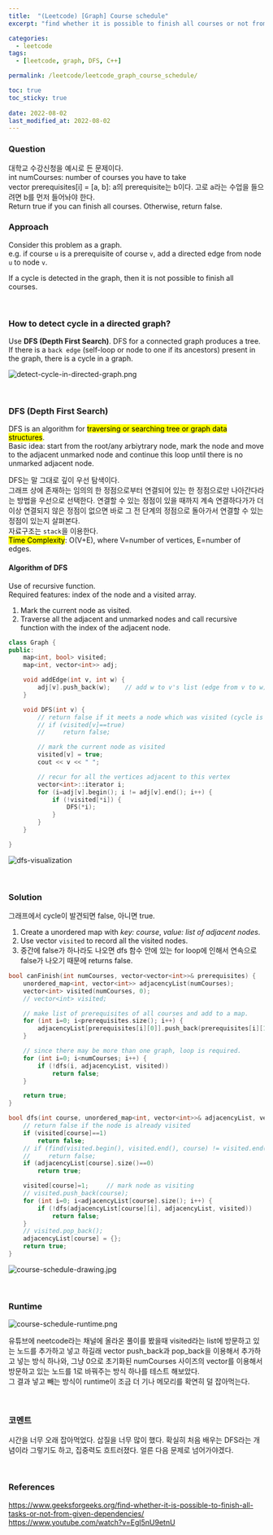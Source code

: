 ```yaml
---
title:  "(Leetcode) [Graph] Course schedule"
excerpt: "find whether it is possible to finish all courses or not from given dependencies using DFS"

categories:
  - leetcode
tags:
  - [leetcode, graph, DFS, C++]

permalink: /leetcode/leetcode_graph_course_schedule/

toc: true
toc_sticky: true
 
date: 2022-08-02
last_modified_at: 2022-08-02
---
```


### Question
대학교 수강신청을 예시로 든 문제이다.  
int numCourses: number of courses you have to take  
vector<int> prerequisites[i] = [a, b]: a의 prerequisite는 b이다. 고로 a라는 수업을 들으려면 b를 먼저 들어놔야 한다.  
Return true if you can finish all courses. Otherwise, return false.

### Approach
Consider this problem as a graph.  
e.g. if course `u` is a prerequisite of course `v`, add a directed edge from node `u` to node `v`.  

If a cycle is detected in the graph, then it is not possible to finish all courses. 

<br>

### How to detect cycle in a directed graph?
Use **DFS (Depth First Search)**. DFS for a connected graph produces a tree.  
If there is a `back edge` (self-loop or node to one if its ancestors) present in the graph, there is a cycle in a graph.  

![detect-cycle-in-directed-graph.png](/assets/images/posts_img/algorithm/detect-cycle-in-directed-graph.png)

<br>

### DFS (Depth First Search)
DFS is an algorithm for <mark>traversing or searching tree or graph data structures</mark>.  
Basic idea: start from the root/any arbiytrary node, mark the node and move to the adjacent unmarked node and continue this loop until there is no unmarked adjacent node.  

DFS는 말 그대로 깊이 우선 탐색이다.   
그래프 상에 존재하는 임의의 한 정점으로부터 연결되어 있는 한 정점으로만 나아간다라는 방법을 우선으로 선택한다. 연결할 수 있는 정점이 있을 때까지 계속 연결하다가가 더이상 연결되지 않은 정점이 없으면 바로 그 전 단계의 정점으로 돌아가서 연결할 수 있는 정점이 있는지 살펴본다.  
자료구조는 `stack`을 이용한다.  
<mark>Time Complexity</mark>: O(V+E), where V=number of vertices, E=number of edges.  

#### Algorithm of DFS
Use of recursive function.  
Required features: index of the node and a visited array.
1. Mark the current node as visited.
2. Traverse all the adjacent and unmarked nodes and call recursive function with the index of the adjacent node.

```cpp
class Graph {
public:
    map<int, bool> visited;
    map<int, vector<int>> adj;

    void addEdge(int v, int w) {
        adj[v].push_back(w);    // add w to v's list (edge from v to w)
    }

    void DFS(int v) {
        // return false if it meets a node which was visited (cycle is detected)
        // if (visited[v]==true)
        //     return false;

        // mark the current node as visited
        visited[v] = true;
        cout << v << " ";

        // recur for all the vertices adjacent to this vertex
        vector<int>::iterator i;
        for (i=adj[v].begin(); i != adj[v].end(); i++) {
            if (!visited[*i]) {
                DFS(*i);
            }
        }
    }

}
```

![dfs-visualization](/assets/images/posts_img/algorithm/dfs-visualization.gif)

<br>

### Solution
그래프에서 cycle이 발견되면 false, 아니면 true.

1. Create a unordered map with *key: course*, *value: list of adjacent nodes*.
2. Use vector `visited` to record all the visited nodes.
3. 중간에 false가 하나라도 나오면 dfs 함수 안에 있는 for loop에 인해서 연속으로 false가 나오기 때문에 returns false.

```cpp
bool canFinish(int numCourses, vector<vector<int>>& prerequisites) {
    unordered_map<int, vector<int>> adjacencyList(numCourses);
    vector<int> visited(numCourses, 0);
    // vector<int> visited;

    // make list of prerequisites of all courses and add to a map.
    for (int i=0; i<prerequisites.size(); i++) {
        adjacencyList[prerequisites[i][0]].push_back(prerequisites[i][1]);
    }

    // since there may be more than one graph, loop is required.
    for (int i=0; i<numCourses; i++) {
        if (!dfs(i, adjacencyList, visited))
            return false;
    }

    return true;
}

bool dfs(int course, unordered_map<int, vector<int>>& adjacencyList, vector<int> visited) {
    // return false if the node is already visited
    if (visited[course]==1)
        return false;
    // if (find(visited.begin(), visited.end(), course) != visited.end())
    //     return false;
    if (adjacencyList[course].size()==0)
        return true;

    visited[course]=1;     // mark node as visiting
    // visited.push_back(course);
    for (int i=0; i<adjacencyList[course].size(); i++) {
        if (!dfs(adjacencyList[course][i], adjacencyList, visited))
            return false;
    }
    // visited.pop_back();
    adjacencyList[course] = {};
    return true;
}
```

![course-schedule-drawing.jpg](/assets/images/posts_img/algorithm/course-schedule-drawing.jpg)

<br>

### Runtime
![course-schedule-runtime.png](/assets/images/posts_img/algorithm/course-schedule-runtime.png)

유튜브에 neetcode라는 채널에 올라온 풀이를 봤을때 visited라는 list에 방문하고 있는 노드를 추가하고 넣고 하길래 vector push_back과 pop_back을 이용해서 추가하고 넣는 방식 하나와, 그냥 0으로 초기화된 numCourses 사이즈의 vector를 이용해서 방문하고 있는 노드를 1로 바꿔주는 방식 하나를 테스트 해보았다.  
그 결과 넣고 빼는 방식이 runtime이 조금 더 기나 메모리를 확연히 덜 잡아먹는다.

<br>

### 코멘트
시간을 너무 오래 잡아먹었다. 삽질을 너무 많이 했다. 확실히 처음 배우는 DFS라는 개념이라 그렇기도 하고, 집중력도 흐트러졌다. 얼른 다음 문제로 넘어가야겠다.

<br>

### References
<https://www.geeksforgeeks.org/find-whether-it-is-possible-to-finish-all-tasks-or-not-from-given-dependencies/>  
<https://www.youtube.com/watch?v=EgI5nU9etnU>
